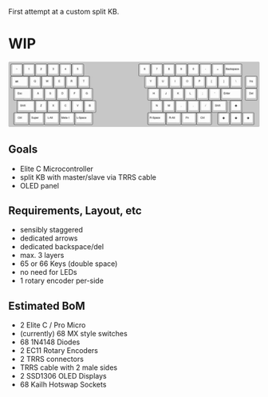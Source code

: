First attempt at a custom split KB.

# WIP

![Keyboard Layout](https://github.com/soerengh/sgh_keyboard/blob/main/keyboard-layout.jpg)



## Goals

- Elite C Microcontroller
- split KB with master/slave via TRRS cable
- OLED panel

## Requirements, Layout, etc

- sensibly staggered
- dedicated arrows
- dedicated backspace/del
- max. 3 layers
- 65 or 66 Keys (double space)
- no need for LEDs
- 1 rotary encoder per-side

## Estimated BoM

- 2 Elite C / Pro Micro
- (currently) 68 MX style switches
- 68 1N4148 Diodes
- 2 EC11 Rotary Encoders
- 2 TRRS connectors
- TRRS cable with 2 male sides
- 2 SSD1306 OLED Displays
- 68 Kailh Hotswap Sockets


